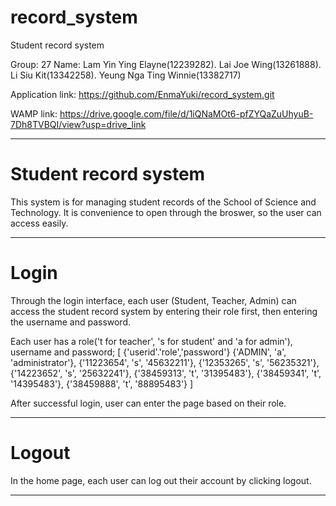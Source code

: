 # record_system
 Student record system

Group: 27
Name: 
Lam Yin Ying Elayne(12239282).
Lai Joe Wing(13261888).
Li Siu Kit(13342258).
Yeung Nga Ting Winnie(13382717)

Application link: https://github.com/EnmaYuki/record_system.git

WAMP link: https://drive.google.com/file/d/1iQNaMOt6-pfZYQaZuUhyuB-7Dh8TVBQI/view?usp=drive_link

********************************************
# Student record system
This system is for managing student records of the School of Science and Technology. 
It is convenience to open through the broswer, so the user can access easily.

********************************************
# Login
Through the login interface, each user (Student, Teacher, Admin) can access the student record system by entering their role first, then entering the username and password.

Each user has a role('t for teacher', 's for student' and 'a for admin'), username and password;
[
	{'userid'.'role','password'}
	{'ADMIN', 'a', 'administrator'},
	{'11223654', 's', '45632211'},
	{'12353265', 's', '56235321'},
	{'14223652', 's', '25632241'},
	{'38459313', 't', '31395483'},
	{'38459341', 't', '14395483'},
	{'38459888', 't', '88895483'}
]

After successful login, user can enter the page based on their role.

********************************************
# Logout
In the home page, each user can log out their account by clicking logout.

********************************************
# 
